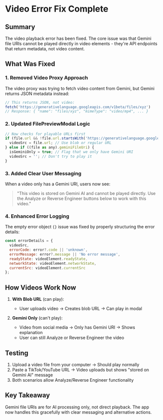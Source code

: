 # Video Error Fix Complete

## Summary

The video playback error has been fixed. The core issue was that Gemini file URIs cannot be played directly in video elements - they're API endpoints that return metadata, not video content.

## What Was Fixed

### 1. Removed Video Proxy Approach
The video proxy was trying to fetch video content from Gemini, but Gemini returns JSON metadata instead:
```javascript
// This returns JSON, not video:
fetch('https://generativelanguage.googleapis.com/v1beta/files/xyz')
// Response: { "name": "files/xyz", "mimeType": "video/mp4", ... }
```

### 2. Updated FilePreviewModal Logic
```javascript
// Now checks for playable URLs first
if (file.url && !file.url.startsWith('https://generativelanguage.googleapis.com/')) {
  videoSrc = file.url; // Use blob or regular URL
} else if ((file as any).geminiFileUri) {
  isGeminiOnly = true; // Flag that we only have Gemini URI
  videoSrc = ''; // Don't try to play it
}
```

### 3. Added Clear User Messaging
When a video only has a Gemini URI, users now see:
> "This video is stored on Gemini AI and cannot be played directly. Use the Analyze or Reverse Engineer buttons below to work with this video."

### 4. Enhanced Error Logging
The empty error object `{}` issue was fixed by properly structuring the error details:
```javascript
const errorDetails = {
  videoSrc,
  errorCode: error?.code || 'unknown',
  errorMessage: error?.message || 'No error message',
  readyState: videoElement.readyState,
  networkState: videoElement.networkState,
  currentSrc: videoElement.currentSrc
};
```

## How Videos Work Now

1. **With Blob URL** (can play):
   - User uploads video → Creates blob URL → Can play in modal
   
2. **Gemini Only** (can't play):
   - Video from social media → Only has Gemini URI → Shows explanation
   - User can still Analyze or Reverse Engineer the video

## Testing

1. Upload a video file from your computer → Should play normally
2. Paste a TikTok/YouTube URL → Video uploads but shows "stored on Gemini AI" message
3. Both scenarios allow Analyze/Reverse Engineer functionality

## Key Takeaway

Gemini file URIs are for AI processing only, not direct playback. The app now handles this gracefully with clear messaging and alternative actions.
